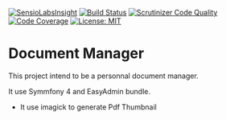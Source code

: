 [![SensioLabsInsight](https://insight.sensiolabs.com/projects/310e0794-a30c-4ab1-8721-fb9b39443fb1/mini.png)](https://insight.sensiolabs.com/projects/310e0794-a30c-4ab1-8721-fb9b39443fb1)
[![Build Status](https://travis-ci.org/matthieuleorat/documentManager.svg?branch=master)](https://travis-ci.org/matthieuleorat/documentManager)
[![Scrutinizer Code Quality](https://scrutinizer-ci.com/g/matthieuleorat/documentManager/badges/quality-score.png?b=master)](https://scrutinizer-ci.com/g/matthieuleorat/documentManager/?branch=master)
[![Code Coverage](https://scrutinizer-ci.com/g/matthieuleorat/documentManager/badges/coverage.png?b=master)](https://scrutinizer-ci.com/g/matthieuleorat/documentManager/?branch=master)
[![License: MIT](https://img.shields.io/badge/License-MIT-yellow.svg)](https://opensource.org/licenses/MIT)
 
# Document Manager
This project intend to be a personnal document manager. 

It use Symmfony 4 and EasyAdmin bundle.

- It use imagick to generate Pdf Thumbnail
